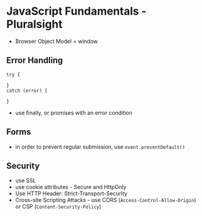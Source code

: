 # JavaScript Fundamentals - Pluralsight

- Browser Object Model = window

## Error Handling
```
try {

}
catch (error) {

}
```

- use finally, or promises with an error condition

## Forms
- in order to prevent regular submission, use `event.preventDefault()`

## Security
- use SSL
- use cookie attributes - Secure and HttpOnly
- Use HTTP Header: Strict-Transport-Security
- Cross-site Scripting Attacks - use CORS (`Access-Control-Allow-Origin`) or CSP (`Content-Security-Policy`)